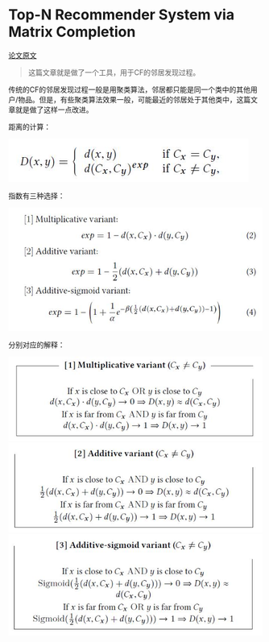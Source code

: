 # Top-N Recommender System via Matrix Completion

[论文原文](https://github.com/chenboability/RecommenderSystem-Paper/blob/master/Collaborative%20Ranking/paper/%5B2016%5D%20%5BSIGIR%20A%5D%20%5BCollaborative%20Ranking%20with%20Social%20Relationships%20for%20Top-N%20Recommendations%5D.pdf)

> 这篇文章就是做了一个工具，用于CF的邻居发现过程。

传统的CF的邻居发现过程一般是用聚类算法，邻居都只能是同一个类中的其他用户/物品。但是，有些聚类算法效果一般，可能最近的邻居处于其他类中，这篇文章就是做了这样一点改进。

距离的计算：

![](res/20.jpg)

指数有三种选择：

![](res/21.jpg)

分别对应的解释：

![](res/22.jpg)
![](res/23.jpg)
![](res/24.jpg)